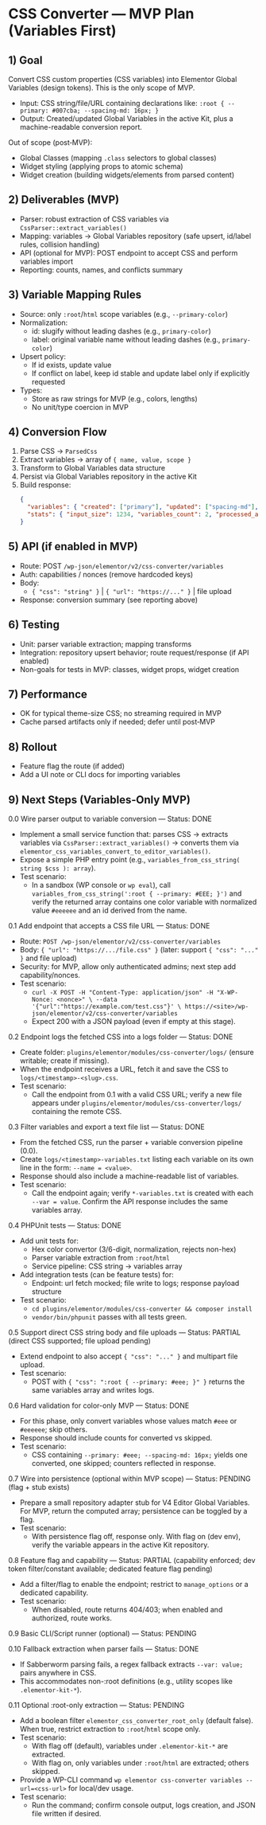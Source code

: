 # CSS Converter — MVP Plan (Variables First)

## 1) Goal
Convert CSS custom properties (CSS variables) into Elementor Global Variables (design tokens). This is the only scope of MVP.

- Input: CSS string/file/URL containing declarations like:
  `:root { --primary: #007cba; --spacing-md: 16px; }`
- Output: Created/updated Global Variables in the active Kit, plus a machine-readable conversion report.

Out of scope (post‑MVP):
- Global Classes (mapping `.class` selectors to global classes)
- Widget styling (applying props to atomic schema)
- Widget creation (building widgets/elements from parsed content)

## 2) Deliverables (MVP)
- Parser: robust extraction of CSS variables via `CssParser::extract_variables()`
- Mapping: variables → Global Variables repository (safe upsert, id/label rules, collision handling)
- API (optional for MVP): POST endpoint to accept CSS and perform variables import
- Reporting: counts, names, and conflicts summary

## 3) Variable Mapping Rules
- Source: only `:root`/`html` scope variables (e.g., `--primary-color`)
- Normalization:
  - id: slugify without leading dashes (e.g., `primary-color`)
  - label: original variable name without leading dashes (e.g., `primary-color`)
- Upsert policy:
  - If id exists, update value
  - If conflict on label, keep id stable and update label only if explicitly requested
- Types:
  - Store as raw strings for MVP (e.g., colors, lengths)
  - No unit/type coercion in MVP

## 4) Conversion Flow
1. Parse CSS → `ParsedCss`
2. Extract variables → array of `{ name, value, scope }`
3. Transform to Global Variables data structure
4. Persist via Global Variables repository in the active Kit
5. Build response:
   ```json
   {
     "variables": { "created": ["primary"], "updated": ["spacing-md"], "skipped": [] },
     "stats": { "input_size": 1234, "variables_count": 2, "processed_at": 1734030000 }
   }
   ```

## 5) API (if enabled in MVP)
- Route: POST `/wp-json/elementor/v2/css-converter/variables`
- Auth: capabilities / nonces (remove hardcoded keys)
- Body:
  - `{ "css": "string" }` | `{ "url": "https://..." }` | file upload
- Response: conversion summary (see reporting above)

## 6) Testing
- Unit: parser variable extraction; mapping transforms
- Integration: repository upsert behavior; route request/response (if API enabled)
- Non-goals for tests in MVP: classes, widget props, widget creation

## 7) Performance
- OK for typical theme-size CSS; no streaming required in MVP
- Cache parsed artifacts only if needed; defer until post‑MVP

## 8) Rollout
- Feature flag the route (if added)
- Add a UI note or CLI docs for importing variables

## 9) Next Steps (Variables‑Only MVP)

0.0 Wire parser output to variable conversion — Status: DONE
- Implement a small service function that: parses CSS → extracts variables via `CssParser::extract_variables()` → converts them via `elementor_css_variables_convert_to_editor_variables()`.
- Expose a simple PHP entry point (e.g., `variables_from_css_string( string $css ): array`).
- Test scenario:
  - In a sandbox (WP console or `wp eval`), call `variables_from_css_string(':root { --primary: #EEE; }')` and verify the returned array contains one color variable with normalized value `#eeeeee` and an id derived from the name.

0.1 Add endpoint that accepts a CSS file URL — Status: DONE
- Route: `POST /wp-json/elementor/v2/css-converter/variables`
- Body: `{ "url": "https://.../file.css" }` (later: support `{ "css": "..." }` and file upload)
- Security: for MVP, allow only authenticated admins; next step add capability/nonces.
- Test scenario:
  - `curl -X POST -H "Content-Type: application/json" -H "X-WP-Nonce: <nonce>" \
    --data '{"url":"https://example.com/test.css"}' \
    https://<site>/wp-json/elementor/v2/css-converter/variables`
  - Expect 200 with a JSON payload (even if empty at this stage).

0.2 Endpoint logs the fetched CSS into a logs folder — Status: DONE
- Create folder: `plugins/elementor/modules/css-converter/logs/` (ensure writable; create if missing).
- When the endpoint receives a URL, fetch it and save the CSS to `logs/<timestamp>-<slug>.css`.
- Test scenario:
  - Call the endpoint from 0.1 with a valid CSS URL; verify a new file appears under `plugins/elementor/modules/css-converter/logs/` containing the remote CSS.

0.3 Filter variables and export a text file list — Status: DONE
- From the fetched CSS, run the parser + variable conversion pipeline (0.0).
- Create `logs/<timestamp>-variables.txt` listing each variable on its own line in the form: `--name = <value>`.
- Response should also include a machine-readable list of variables.
- Test scenario:
  - Call the endpoint again; verify `*-variables.txt` is created with each `--var = value`. Confirm the API response includes the same variables array.

0.4 PHPUnit tests — Status: DONE
- Add unit tests for:
  - Hex color convertor (3/6-digit, normalization, rejects non-hex)
  - Parser variable extraction from `:root`/`html`
  - Service pipeline: CSS string → variables array
- Add integration tests (can be feature tests) for:
  - Endpoint: url fetch mocked; file write to logs; response payload structure
- Test scenario:
  - `cd plugins/elementor/modules/css-converter && composer install`
  - `vendor/bin/phpunit` passes with all tests green.

0.5 Support direct CSS string body and file uploads — Status: PARTIAL (direct CSS supported; file upload pending)
- Extend endpoint to also accept `{ "css": "..." }` and multipart file upload.
- Test scenario:
  - POST with `{ "css": ":root { --primary: #eee; }" }` returns the same variables array and writes logs.

0.6 Hard validation for color-only MVP — Status: DONE
- For this phase, only convert variables whose values match `#eee` or `#eeeeee`; skip others.
- Response should include counts for converted vs skipped.
- Test scenario:
  - CSS containing `--primary: #eee; --spacing-md: 16px;` yields one converted, one skipped; counters reflected in response.

0.7 Wire into persistence (optional within MVP scope) — Status: PENDING (flag + stub exists)
- Prepare a small repository adapter stub for V4 Editor Global Variables. For MVP, return the computed array; persistence can be toggled by a flag.
- Test scenario:
  - With persistence flag off, response only. With flag on (dev env), verify the variable appears in the active Kit repository.

0.8 Feature flag and capability — Status: PARTIAL (capability enforced; dev token filter/constant available; dedicated feature flag pending)
- Add a filter/flag to enable the endpoint; restrict to `manage_options` or a dedicated capability.
- Test scenario:
  - When disabled, route returns 404/403; when enabled and authorized, route works.

0.9 Basic CLI/Script runner (optional) — Status: PENDING

0.10 Fallback extraction when parser fails — Status: DONE
- If Sabberworm parsing fails, a regex fallback extracts `--var: value;` pairs anywhere in CSS.
- This accommodates non-:root definitions (e.g., utility scopes like `.elementor-kit-*`).

0.11 Optional :root-only extraction — Status: PENDING
- Add a boolean filter `elementor_css_converter_root_only` (default false). When true, restrict extraction to `:root`/`html` scope only.
- Test scenario:
  - With flag off (default), variables under `.elementor-kit-*` are extracted.
  - With flag on, only variables under `:root`/`html` are extracted; others skipped.
- Provide a WP-CLI command `wp elementor css-converter variables --url=<css-url>` for local/dev usage.
- Test scenario:
  - Run the command; confirm console output, logs creation, and JSON file written if desired.
